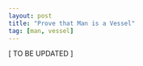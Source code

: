 ```yaml
---
layout: post
title: "Prove that Man is a Vessel"
tag: [man, vessel]
---
```


\[ TO BE UPDATED \]

<!-- Gn. 2:7, Greek on formed -->

